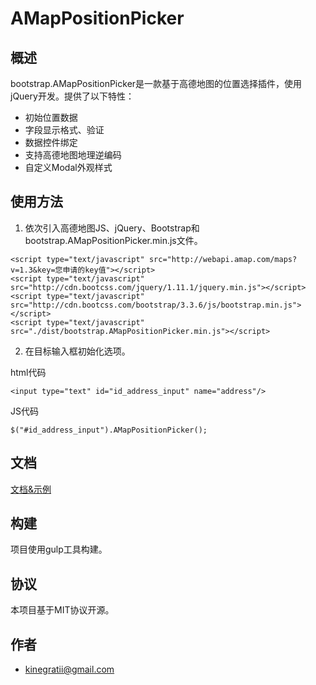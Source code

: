 # AMapPositionPicker

## 概述

bootstrap.AMapPositionPicker是一款基于高德地图的位置选择插件，使用jQuery开发。提供了以下特性：

- 初始位置数据
- 字段显示格式、验证
- 数据控件绑定
- 支持高德地图地理逆编码
- 自定义Modal外观样式

## 使用方法


1. 依次引入高德地图JS、jQuery、Bootstrap和bootstrap.AMapPositionPicker.min.js文件。

```
<script type="text/javascript" src="http://webapi.amap.com/maps?v=1.3&key=您申请的key值"></script>
<script type="text/javascript" src="http://cdn.bootcss.com/jquery/1.11.1/jquery.min.js"></script>
<script type="text/javascript" src="http://cdn.bootcss.com/bootstrap/3.3.6/js/bootstrap.min.js"></script>
<script type="text/javascript" src="./dist/bootstrap.AMapPositionPicker.min.js"></script>
```

2. 在目标输入框初始化选项。

html代码

```
<input type="text" id="id_address_input" name="address"/>
```

JS代码

```
$("#id_address_input").AMapPositionPicker();
```

## 文档

[文档&示例](http://kinegratii.oschina.io/bootstrap-amappositionpicker/index.html)

## 构建

项目使用gulp工具构建。

## 协议

本项目基于MIT协议开源。

## 作者

- kinegratii@gmail.com